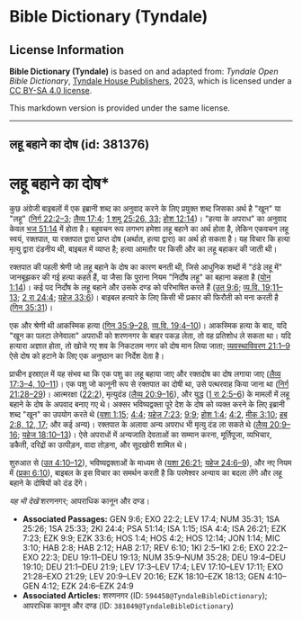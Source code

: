 # Bible Dictionary (Tyndale)

## License Information

**Bible Dictionary (Tyndale)** is based on and adapted from: _Tyndale Open Bible Dictionary_, [Tyndale House Publishers](https://tyndaleopenresources.com/), 2023, which is licensed under a [CC BY-SA 4.0 license](https://creativecommons.org/licenses/by-sa/4.0/legalcode.en).

This markdown version is provided under the same license.



--------------------------------

## लहू बहाने का दोष (id: 381376)

लहू बहाने का दोष\*
==================

कुछ अंग्रेजी बाइबलों में एक इब्रानी शब्द का अनुवाद करने के लिए प्रयुक्त शब्द जिसका अर्थ है "खून" या "लहू" ([निर्ग 22:2–3](https://ref.ly/Exod22:2-Exod22:3); [लैव्य 17:4](https://ref.ly/Lev17:4); [1 शमू 25:26, 33](https://ref.ly/1Sam25:26,1Sam25:33); [होश 12:14](https://ref.ly/Hos12:14))। "हत्या के अपराध" का अनुवाद केवल [भज 51:14](https://ref.ly/Ps51:14) में होता है। बहुवचन रूप लगभग हमेशा लहू बहाने का अर्थ होता है, लेकिन एकवचन लहू स्वयं, रक्तपात, या रक्तपात द्वारा प्राप्त दोष (अर्थात, हत्या द्वारा) का अर्थ हो सकता है। यह विचार कि हत्या मृत्यु द्वारा दंडनीय थी, बाइबल में व्याप्त है; हत्या आमतौर पर किसी और का लहू बहाकर की जाती थी।

रक्तपात की पहली श्रेणी जो लहू बहाने के दोष का कारण बनती थी, जिसे आधुनिक शब्दों में "ठंडे लहू में" जानबूझकर की गई हत्या कहते हैं, या जैसा कि पुराना नियम "निर्दोष लहू" का बहाना कहता है ([योन 1:14](https://ref.ly/Jonah1:14))। कई पद निर्दोष के लहू बहाने और उसके दण्ड को परिभाषित करते हैं ([उत 9:6](https://ref.ly/Gen9:6); [व्य.वि. 19:11–13](https://ref.ly/Deut19:11-Deut19:13); [2 रा 24:4](https://ref.ly/2Kgs24:4); [यहेज 33:6](https://ref.ly/Ezek33:6))। बाइबल हत्यारे के लिए किसी भी प्रकार की फिरौती को मना करती है ([गिन 35:31](https://ref.ly/Num35:31))। 

एक और श्रेणी थी आकस्मिक हत्या ([गिन 35:9–28](https://ref.ly/Num35:9-Num35:28), [व्य.वि. 19:4–10](https://ref.ly/Deut19:4-Deut19:10))। आकस्मिक हत्या के बाद, यदि "खून का पलटा लेनेवाला" अपराधी को शरणनगर के बाहर पकड़ लेता, तो वह प्रतिशोध ले सकता था। यदि हत्यारा अज्ञात होता, तो खोजे गए शव के निकटतम नगर को दोष मान लिया जाता; [व्यवस्थाविवरण 21:1–9](https://ref.ly/Deut21:1-Deut21:9) ऐसे दोष को हटाने के लिए एक अनुष्ठान का निर्देश देता है।

प्राचीन इस्राएल में यह संभव था कि एक पशु का लहू बहाया जाए और रक्तदोष का दोष लगाया जाए ([लैव्य 17:3–4, 10–11](https://ref.ly/Lev17:3-Lev17:4,Lev17:10-Lev17:11))। एक पशु जो कानूनी रूप से रक्तपात का दोषी था, उसे पत्थरवाह किया जाना था ([निर्ग 21:28–29](https://ref.ly/Exod21:28-Exod21:29))। आत्मरक्षा ([22:2](https://ref.ly/Exod22:2)), मृत्युदंड ([लैव्य 20:9–16](https://ref.ly/Lev20:9-Lev20:16)), और युद्ध ([1 रा 2:5–6](https://ref.ly/1Kgs2:5-1Kgs2:6)) के मामलों में लहू बहाने के दोष के अपवाद बनाए गए थे। अक्सर भविष्यद्वक्ता पूरे देश के दोष को व्यक्त करने के लिए इब्रानी शब्द "खून" का उपयोग करते थे ([यशा 1:15](https://ref.ly/Isa1:15); [4:4](https://ref.ly/Isa4:4); [यहेज 7:23](https://ref.ly/Ezek7:23); [9:9](https://ref.ly/Ezek9:9); [होश 1:4](https://ref.ly/Hos1:4); [4:2](https://ref.ly/Hos4:2), [मीक 3:10](https://ref.ly/Mic3:10); [हब 2:8, 12, 17](https://ref.ly/Hab2:8,Hab2:12,Hab2:17); और कई अन्य)। रक्तपात के अलावा अन्य अपराध भी मृत्यु दंड ला सकते थे ([लैव्य 20:9–16](https://ref.ly/Lev20:9-Lev20:16); [यहेज 18:10–13](https://ref.ly/Ezek18:10-Ezek18:13))। ऐसे अपराधों में अन्यजाति देवताओं का सम्मान करना, मूर्तिपूजा, व्यभिचार, डकैती, दरिद्रों का उत्पीड़न, वादा तोड़ना, और सूदखोरी शामिल थे।

शुरुआत से ([उत 4:10–12](https://ref.ly/Gen4:10-Gen4:12)), भविष्यद्वक्ताओं के माध्यम से ([यशा 26:21](https://ref.ly/Isa26:21); [यहेज 24:6–9](https://ref.ly/Ezek24:6-Ezek24:9)), और नए नियम में ([प्रका 6:10](https://ref.ly/Rev6:10)), बाइबल के इस विचार का समर्थन करती है कि परमेश्वर अन्याय का बदला लेंगे और लहू बहाने के दोषियों को दंड देंगे।

*यह भी देखें* शरणनगर; आपराधिक कानून और दण्ड।

* **Associated Passages:** GEN 9:6; EXO 22:2; LEV 17:4; NUM 35:31; 1SA 25:26; 1SA 25:33; 2KI 24:4; PSA 51:14; ISA 1:15; ISA 4:4; ISA 26:21; EZK 7:23; EZK 9:9; EZK 33:6; HOS 1:4; HOS 4:2; HOS 12:14; JON 1:14; MIC 3:10; HAB 2:8; HAB 2:12; HAB 2:17; REV 6:10; 1KI 2:5–1KI 2:6; EXO 22:2–EXO 22:3; DEU 19:11–DEU 19:13; NUM 35:9–NUM 35:28; DEU 19:4–DEU 19:10; DEU 21:1–DEU 21:9; LEV 17:3–LEV 17:4; LEV 17:10–LEV 17:11; EXO 21:28–EXO 21:29; LEV 20:9–LEV 20:16; EZK 18:10–EZK 18:13; GEN 4:10–GEN 4:12; EZK 24:6–EZK 24:9
* **Associated Articles:** शरणनगर (ID: `594458@TyndaleBibleDictionary`); आपराधिक कानून और दण्ड (ID: `381049@TyndaleBibleDictionary`)

